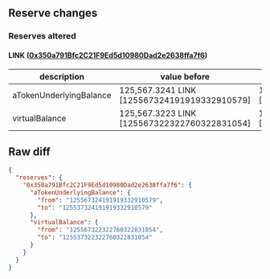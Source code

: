 ## Reserve changes

### Reserves altered

#### LINK ([0x350a791Bfc2C21F9Ed5d10980Dad2e2638ffa7f6](https://optimistic.etherscan.io/address/0x350a791Bfc2C21F9Ed5d10980Dad2e2638ffa7f6))

| description | value before | value after |
| --- | --- | --- |
| aTokenUnderlyingBalance | 125,567.3241 LINK [125567324191919332910579] | 125,537.3241 LINK [125537324191919332910579] |
| virtualBalance | 125,567.3223 LINK [125567322322760322831054] | 125,537.3223 LINK [125537322322760322831054] |


## Raw diff

```json
{
  "reserves": {
    "0x350a791Bfc2C21F9Ed5d10980Dad2e2638ffa7f6": {
      "aTokenUnderlyingBalance": {
        "from": "125567324191919332910579",
        "to": "125537324191919332910579"
      },
      "virtualBalance": {
        "from": "125567322322760322831054",
        "to": "125537322322760322831054"
      }
    }
  }
}
```